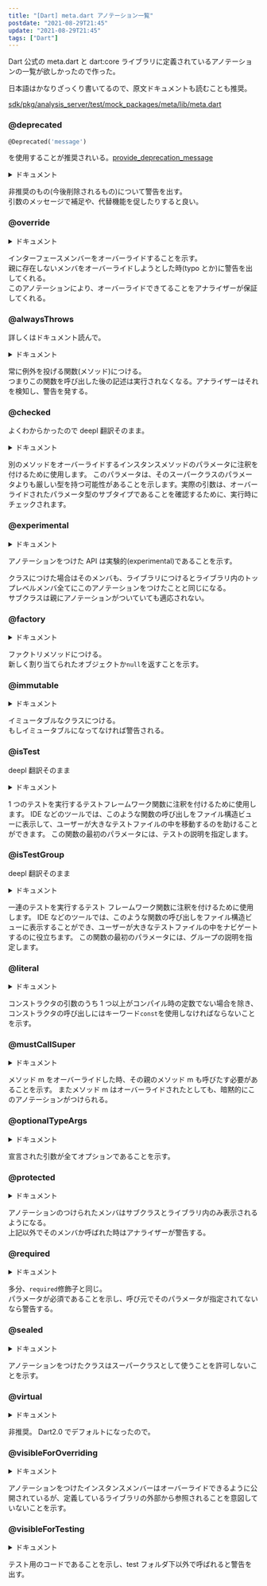 ```yaml
---
title: "[Dart] meta.dart アノテーション一覧"
postdate: "2021-08-29T21:45"
update: "2021-08-29T21:45"
tags: ["Dart"]
---
```


Dart 公式の meta.dart と dart:core ライブラリに定義されているアノテーションの一覧が欲しかったので作った。

日本語はかなりざっくり書いてるので、原文ドキュメントも読むことも推奨。

[sdk/pkg/analysis_server/test/mock_packages/meta/lib/meta.dart](https://github.com/dart-lang/sdk/blob/5208456b5af83120d0cb21c6a2a4d2f07e9c89e6/pkg/analysis_server/test/mock_packages/meta/lib/meta.dart)

### @deprecated

```dart
@Deprecated('message')
```

を使用することが推奨されいる。[provide_deprecation_message](https://dart-lang.github.io/linter/lints/provide_deprecation_message.html)

<details>
  <summary>ドキュメント</summary> 
Create a deprecation annotation which specifies the migration path and expiration of the annotated feature.
The message argument should be readable by programmers, and should state an alternative feature (if available) as well as when an annotated feature is expected to be removed
</details>

非推奨のもの(今後削除されるもの)について警告を出す。  
引数のメッセージで補足や、代替機能を促したりすると良い。

### @override

<details>
  <summary>ドキュメント</summary>
Annotation on an instance members which override an interface member.
Annotations have no effect on the meaning of a Dart program. This annotation is recognized by the Dart analyzer, and it allows the analyzer to provide hints or warnings for some potential problems of an otherwise valid program. As such, the meaning of this annotation is defined by the Dart analyzer.
The @override annotation expresses the intent that a declaration should override an interface method, something which is not visible from the declaration itself. This extra information allows the analyzer to provide a warning when that intent is not satisfied, where a member is intended to override a superclass member or implement an interface member, but fails to do so. Such a situation can arise if a member name is mistyped, or if the superclass renames the member.
The @override annotation applies to instance methods, instance getters, instance setters and instance variables (fields). When applied to an instance variable, it means that the variable's implicit getter and setter (if any) are marked as overriding. It has no effect on the variable itself.
Further lints  can be used to enable more warnings based on @override annotations.
</details>

インターフェースメンバーをオーバーライドすることを示す。  
親に存在しないメンバをオーバーライドしようとした時(typo とか)に警告を出してくれる。  
このアノテーションにより、オーバーライドできてることをアナライザーが保証してくれる。

### @alwaysThrows

詳しくはドキュメント読んで。

<details>
  <summary>ドキュメント</summary>
Used to annotate a function f. Indicates that f always throws an exception. Any functions that override f, in class inheritance, are also expected to conform to this contract.
Tools, such as the analyzer, can use this to understand whether a block of code "exits". For example:

```dart
@alwaysThrows toss() { throw 'Thrown'; }

int fn(bool b) {
  if (b) {
    return 0;
  } else {
    toss();
    print("Hello.");
  }
}
```

Without the annotation on toss, it would look as though fn doesn't always return a value. The annotation shows that fn does always exit. In addition, the annotation reveals that any statements following a call to toss (like the print call) are dead code.
Tools, such as the analyzer, can also expect this contract to be enforced; that is, tools may emit warnings if a function with this annotation doesn't always throw.

</details>

常に例外を投げる関数(メソッド)につける。  
つまりこの関数を呼び出した後の記述は実行されなくなる。アナライザーはそれを検知し、警告を発する。

### @checked

よくわからかったので deepl 翻訳そのまま。

<details>
  <summary>ドキュメント</summary>
Used to annotate a parameter of an instance method that overrides another method.
Indicates that this parameter may have a tighter type than the parameter on its superclass. The actual argument will be checked at runtime to ensure it is a subtype of the overridden parameter type.
</details>

別のメソッドをオーバーライドするインスタンスメソッドのパラメータに注釈を付けるために使用します。
このパラメータは、そのスーパークラスのパラメータよりも厳しい型を持つ可能性があることを示します。実際の引数は、オーバーライドされたパラメータ型のサブタイプであることを確認するために、実行時にチェックされます。

### @experimental

<details>
  <summary>ドキュメント</summary>
Used to annotate a library, or any declaration that is part of the public interface of a library (such as top-level members, class members, and function parameters) to indicate that the annotated API is experimental and may be removed or changed at any-time without updating the version of the containing package, despite the fact that it would otherwise be a breaking change.
If the annotation is applied to a library then it is equivalent to applying the annotation to all of the top-level members of the library. Applying the annotation to a class does not apply the annotation to subclasses, but does apply the annotation to members of the class.
Tools, such as the analyzer, can provide feedback if
the annotation is associated with a declaration that is not part of the public interface of a library (such as a local variable or a declaration that is private) or a directive other than the first directive in the library, or
the declaration is referenced by a package that has not explicitly indicated its intention to use experimental APIs (details TBD).
</details>

アノテーションをつけた API は実験的(experimental)であることを示す。

クラスにつけた場合はそのメンバも、ライブラリにつけるとライブラリ内のトップレベルメンバ全てにこのアノテーションをつけたことと同じになる。  
サブクラスは親にアノテーションがついていても適応されない。

### @factory

<details>
  <summary>ドキュメント</summary>
Used to annotate an instance or static method m. Indicates that m must either be abstract or must return a newly allocated object or null. In addition, every method that either implements or overrides m is implicitly annotated with this same annotation.
Tools, such as the analyzer, can provide feedback if
the annotation is associated with anything other than a method, or
a method that has this annotation can return anything other than a newly allocated object or `null`.
</details>

ファクトリメソッドにつける。  
新しく割り当てられたオブジェクトか`null`を返すことを示す。

### @immutable

<details>
  <summary>ドキュメント</summary>
Used to annotate a class C. Indicates that C and all subtypes of C must be immutable.
A class is immutable if all of the instance fields of the class, whether defined directly or inherited, are final.
Tools, such as the analyzer, can provide feedback if
the annotation is associated with anything other than a class, or
a class that has this annotation or extends, implements or mixes in a class that has this annotation is not immutable.
</details>

イミュータブルなクラスにつける。  
もしイミュータブルになってなければ警告される。

### @isTest

deepl 翻訳そのまま

<details>
  <summary>ドキュメント</summary>
Used to annotate a test framework function that runs a single test.
Tools, such as IDEs, can show invocations of such function in a file structure view to help the user navigating in large test files.
The first parameter of the function must be the description of the test.
</details>

1 つのテストを実行するテストフレームワーク関数に注釈を付けるために使用します。
IDE などのツールでは、このような関数の呼び出しをファイル構造ビューに表示して、ユーザーが大きなテストファイルの中を移動するのを助けることができます。
この関数の最初のパラメータには、テストの説明を指定します。

### @isTestGroup

deepl 翻訳そのまま

<details>
  <summary>ドキュメント</summary>
Used to annotate a test framework function that runs a group of tests.
Tools, such as IDEs, can show invocations of such function in a file structure view to help the user navigating in large test files.
The first parameter of the function must be the description of the group.
</details>

一連のテストを実行するテスト フレームワーク関数に注釈を付けるために使用します。
IDE などのツールでは、このような関数の呼び出しをファイル構造ビューに表示することができ、ユーザーが大きなテストファイルの中をナビゲートするのに役立ちます。
この関数の最初のパラメータには、グループの説明を指定します。

### @literal

<details>
  <summary>ドキュメント</summary>
Used to annotate a const constructor c. Indicates that any invocation of the constructor must use the keyword const unless one or more of the arguments to the constructor is not a compile-time constant.
Tools, such as the analyzer, can provide feedback if
the annotation is associated with anything other than a const constructor, or
an invocation of a constructor that has this annotation is not invoked using the `const` keyword unless one or more of the arguments to the constructor is not a compile-time constant.
</details>

コンストラクタの引数のうち 1 つ以上がコンパイル時の定数でない場合を除き、コンストラクタの呼び出しにはキーワード`const`を使用しなければならないことを示す。

### @mustCallSuper

<details>
  <summary>ドキュメント</summary>
Used to annotate an instance method m. Indicates that every invocation of a method that overrides m must also invoke m. In addition, every method that overrides m is implicitly annotated with this same annotation.
Note that private methods with this annotation cannot be validly overridden outside of the library that defines the annotated method.
Tools, such as the analyzer, can provide feedback if
the annotation is associated with anything other than an instance method, or
a method that overrides a method that has this annotation can return without invoking the overridden method.
</details>

メソッド m をオーバーライドした時、その親のメソッド m も呼びたす必要があることを示す。 またメソッド m はオーバーライドされたとしても、暗黙的にこのアノテーションがつけられる。

### @optionalTypeArgs

<details>
  <summary>ドキュメント</summary>
Used to annotate a class, mixin, extension, function, method, or typedef declaration C. Indicates that any type arguments declared on C are to be treated as optional.
Tools such as the analyzer and linter can use this information to suppress warnings that would otherwise require type arguments on C to be provided.
</details>

宣言された引数が全てオプションであることを示す。

### @protected

<details>
  <summary>ドキュメント</summary>
Used to annotate an instance member in a class or mixin which is meant to be visible only within the declaring library, and to other instance members of the class or mixin, and their subtypes.
If the annotation is on a field it applies to the getter, and setter if appropriate, that are induced by the field.
Indicates that the annotated instance member (method, getter, setter, operator, or field) m in a class or mixin C should only be referenced in specific locations. A reference from within the library in which C is declared is valid. Additionally, a reference from within an instance member in C, or a class that extends, implements, or mixes in C (either directly or indirectly) or a mixin that uses C as a superclass constraint is valid. Additionally a reference from within an instance member in an extension that applies to C is valid.
Additionally restricts the instance of C on which m is referenced: a reference to m should either be in the same library in which C is declared, or should refer to this.m (explicitly or implicitly), and not m on any other instance of C.
Tools, such as the analyzer, can provide feedback if
the annotation is associated with anything other than an instance member, or
a reference to a member `m` which has this annotation, declared in a class or mixin `C`, is found outside of the declaring library and outside of an instance member in any class that extends, implements, or mixes in `C` or any mixin that uses `C` as a superclass constraint, or
a reference to a member `m` which has this annotation, declared in a class or mixin `C`, is found outside of the declaring library and the receiver is something other than `this`.
</details>

アノテーションのつけられたメンバはサブクラスとライブラリ内のみ表示されるようになる。  
上記以外でそのメンバか呼ばれた時はアナライザーが警告する。

### @required

<details>
  <summary>ドキュメント</summary>
Used to annotate a named parameter p in a method or function f. Indicates that every invocation of f must include an argument corresponding to p, despite the fact that p would otherwise be an optional parameter.
Tools, such as the analyzer, can provide feedback if
the annotation is associated with anything other than a named parameter,
the annotation is associated with a named parameter in a method `m1` that overrides a method `m0` and `m0` defines a named parameter with the same name that does not have this annotation, or
an invocation of a method or function does not include an argument corresponding to a named parameter that has this annotation.
</details>

多分、`required`修飾子と同じ。  
パラメータが必須であることを示し、呼び元でそのパラメータが指定されてないなら警告する。

### @sealed

<details>
  <summary>ドキュメント</summary>
Annotation marking a class as not allowed as a super-type.
Classes in the same package as the marked class may extend, implement or mix-in the annotated class.
Tools, such as the analyzer, can provide feedback if
the annotation is associated with anything other than a class,
the annotation is associated with a class `C`, and there is a class or mixin `D`, which extends, implements, mixes in, or constrains to `C`, and `C` and `D` are declared in different packages.
</details>

アノテーションをつけたクラスはスーパークラスとして使うことを許可しないことを示す。

### @virtual

<details>
  <summary>ドキュメント</summary>
Used to annotate a field that is allowed to be overridden in Strong Mode.
Deprecated: Most of strong mode is now the default in 2.0, but the notion of virtual fields was dropped, so this annotation no longer has any meaning. Uses of the annotation should be removed.
</details>

非推奨。
Dart2.0 でデフォルトになったので。

### @visibleForOverriding

<details>
  <summary>ドキュメント</summary>
Used to annotate an instance member that was made public so that it could be overridden but that is not intended to be referenced from outside the defining library.
Tools, such as the analyzer, can provide feedback if
the annotation is associated with a declaration other than a public instance member in a class or mixin, or
the member is referenced outside of the defining library.
</details>

アノテーションをつけたインスタンスメンバーはオーバーライドできるように公開されているが、定義しているライブラリの外部から参照されることを意図していないことを示す。

### @visibleForTesting

<details>
  <summary>ドキュメント</summary>
Used to annotate a declaration that was made public, so that it is more visible than otherwise necessary, to make code testable.
Tools, such as the analyzer, can provide feedback if
the annotation is associated with a declaration not in the `lib` folder of a package, or a private declaration, or a declaration in an unnamed static extension, or
the declaration is referenced outside of its defining library or a library which is in the `test` folder of the defining package.
</details>

テスト用のコードであることを示し、test フォルダ下以外で呼ばれると警告を出す。
